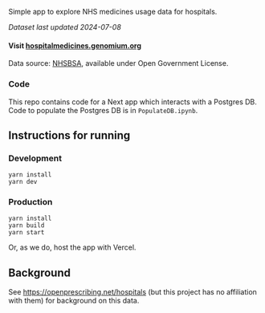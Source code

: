 Simple app to explore NHS medicines usage data for hospitals. 

_Dataset last updated 2024-07-08_

#### Visit [hospitalmedicines.genomium.org](//hospitalmedicines.genomium.org)

Data source: [NHSBSA](https://opendata.nhsbsa.net/dataset/secondary-care-medicines-data-indicative-price/), available under Open Government License. 



### Code

This repo contains code for a Next app which interacts with a Postgres DB. Code to populate the Postgres DB is in `PopulateDB.ipynb`.


## Instructions for running

### Development

```
yarn install
yarn dev
```


### Production

```
yarn install
yarn build
yarn start
```

Or, as we do, host the app with Vercel.


## Background

See https://openprescribing.net/hospitals (but this project has no affiliation with them) for background on this data.

